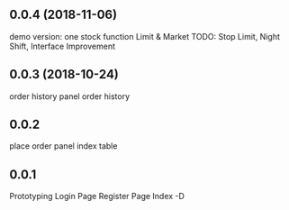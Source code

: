 0.0.4 (2018-11-06)
-----
demo version: one stock
function Limit & Market
TODO: Stop Limit, Night Shift, Interface Improvement

0.0.3 (2018-10-24)
-----
order history panel
order history

0.0.2
-----
place order panel
index table

0.0.1
-----
Prototyping
Login Page
Register Page
Index -D

